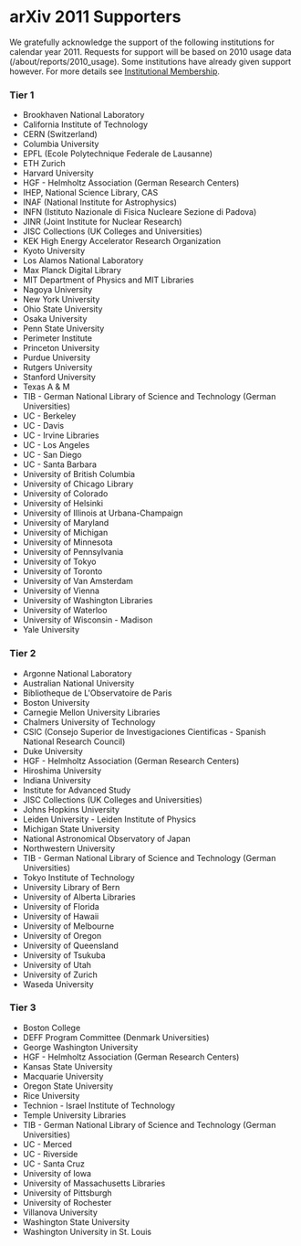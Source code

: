 arXiv 2011 Supporters
=====================

We gratefully acknowledge the support of the following institutions for
calendar year 2011. Requests for support will be based on 2010 usage
data (/about/reports/2010_usage). Some institutions have already given support
however. For more details see [Institutional Membership](/about/membership).

### Tier 1

-   Brookhaven National Laboratory
-   California Institute of Technology
-   CERN (Switzerland)
-   Columbia University
-   EPFL (Ecole Polytechnique Federale de Lausanne)
-   ETH Zurich
-   Harvard University
-   HGF - Helmholtz Association (German Research Centers)
-   IHEP, National Science Library, CAS
-   INAF (National Institute for Astrophysics)
-   INFN (Istituto Nazionale di Fisica Nucleare Sezione di Padova)
-   JINR (Joint Institute for Nuclear Research)
-   JISC Collections (UK Colleges and Universities)
-   KEK High Energy Accelerator Research Organization
-   Kyoto University
-   Los Alamos National Laboratory
-   Max Planck Digital Library
-   MIT Department of Physics and MIT Libraries
-   Nagoya University
-   New York University
-   Ohio State University
-   Osaka University
-   Penn State University
-   Perimeter Institute
-   Princeton University
-   Purdue University
-   Rutgers University
-   Stanford University
-   Texas A & M
-   TIB - German National Library of Science and Technology (German
    Universities)
-   UC - Berkeley
-   UC - Davis
-   UC - Irvine Libraries
-   UC - Los Angeles
-   UC - San Diego
-   UC - Santa Barbara
-   University of British Columbia
-   University of Chicago Library
-   University of Colorado
-   University of Helsinki
-   University of Illinois at Urbana-Champaign
-   University of Maryland
-   University of Michigan
-   University of Minnesota
-   University of Pennsylvania
-   University of Tokyo
-   University of Toronto
-   University of Van Amsterdam
-   University of Vienna
-   University of Washington Libraries
-   University of Waterloo
-   University of Wisconsin - Madison
-   Yale University

### Tier 2

-   Argonne National Laboratory
-   Australian National University
-   Bibliotheque de L'Observatoire de Paris
-   Boston University
-   Carnegie Mellon University Libraries
-   Chalmers University of Technology
-   CSIC (Consejo Superior de Investigaciones Cientificas - Spanish
    National Research Council)
-   Duke University
-   HGF - Helmholtz Association (German Research Centers)
-   Hiroshima University
-   Indiana University
-   Institute for Advanced Study
-   JISC Collections (UK Colleges and Universities)
-   Johns Hopkins University
-   Leiden University - Leiden Institute of Physics
-   Michigan State University
-   National Astronomical Observatory of Japan
-   Northwestern University
-   TIB - German National Library of Science and Technology (German
    Universities)
-   Tokyo Institute of Technology
-   University Library of Bern
-   University of Alberta Libraries
-   University of Florida
-   University of Hawaii
-   University of Melbourne
-   University of Oregon
-   University of Queensland
-   University of Tsukuba
-   University of Utah
-   University of Zurich
-   Waseda University

### Tier 3

-   Boston College
-   DEFF Program Committee (Denmark Universities)
-   George Washington University
-   HGF - Helmholtz Association (German Research Centers)
-   Kansas State University
-   Macquarie University
-   Oregon State University
-   Rice University
-   Technion - Israel Institute of Technology
-   Temple University Libraries
-   TIB - German National Library of Science and Technology (German
    Universities)
-   UC - Merced
-   UC - Riverside
-   UC - Santa Cruz
-   University of Iowa
-   University of Massachusetts Libraries
-   University of Pittsburgh
-   University of Rochester
-   Villanova University
-   Washington State University
-   Washington University in St. Louis
